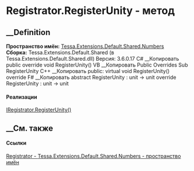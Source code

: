 # Registrator.RegisterUnity - метод
##  __Definition
 **Пространство имён:**
[Tessa.Extensions.Default.Shared.Numbers](N_Tessa_Extensions_Default_Shared_Numbers.htm)  
 **Сборка:** Tessa.Extensions.Default.Shared (в
Tessa.Extensions.Default.Shared.dll) Версия: 3.6.0.17
C# __Копировать
     public override void RegisterUnity()
VB __Копировать
     Public Overrides Sub RegisterUnity
C++ __Копировать
     public:
    virtual void RegisterUnity() override
F# __Копировать
     abstract RegisterUnity : unit -> unit 
    override RegisterUnity : unit -> unit 
#### Реализации
[IRegistrator.RegisterUnity()](M_Tessa_Extensions_IRegistrator_RegisterUnity.htm)  
##  __См. также
#### Ссылки
[Registrator - ](T_Tessa_Extensions_Default_Shared_Numbers_Registrator.htm)
[Tessa.Extensions.Default.Shared.Numbers - пространство
имён](N_Tessa_Extensions_Default_Shared_Numbers.htm)
